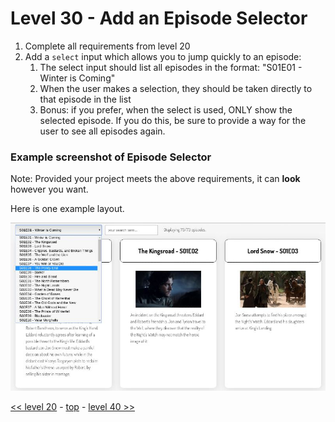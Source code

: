# Level 30 - Add an Episode Selector

1. Complete all requirements from level 20
1. Add a `select` input which allows you to jump quickly to an episode:
   1. The select input should list all episodes in the format: "S01E01 - Winter is Coming"
   1. When the user makes a selection, they should be taken directly to that episode in the list
   1. Bonus: if you prefer, when the select is used, ONLY show the selected episode. If you do this, be sure to provide a way for the user to see all episodes again.

### Example screenshot of Episode Selector

Note: Provided your project meets the above requirements, it can **look** however you want.

Here is one example layout.

![Example Episode Selector screenshot](./example-screenshots/example-episode-selector.jpg)

[<< level 20](./level-20.md) - [top](./readme.md) - [level 40 >>](./level-40.md)
